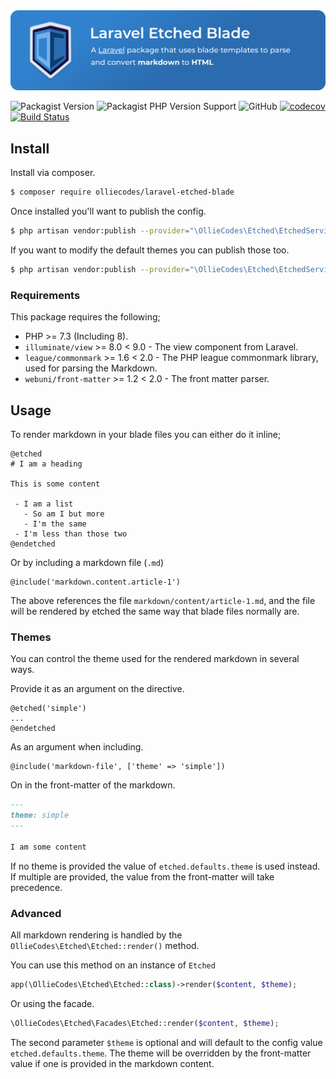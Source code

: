 <img src="package-banner@2x.png" title="Laravel Etched Blade" alt="A Laravel package that uses blade templates to parse and convert markdown to HTML">

![Packagist Version](https://img.shields.io/packagist/v/olliecodes/laravel-etched)
![Packagist PHP Version Support](https://img.shields.io/packagist/php-v/olliecodes/laravel-etched)
![GitHub](https://img.shields.io/github/license/olliecodes/laravel-etched-blade)
[![codecov](https://codecov.io/gh/olliecodes/laravel-etched-blade/branch/main/graph/badge.svg?token=FHJ41NQMTA)](https://codecov.io/gh/olliecodes/laravel-etched-blade)
[![Build Status](https://travis-ci.com/olliecodes/laravel-etched-blade.svg?branch=main)](https://travis-ci.com/olliecodes/laravel-etched-blade)

## Install

Install via composer.

```bash
$ composer require olliecodes/laravel-etched-blade
```

Once installed you'll want to publish the config.

```bash
$ php artisan vendor:publish --provider="\OllieCodes\Etched\EtchedServiceProvider" --tag=config
```

If you want to modify the default themes you can publish those too.

```bash
$ php artisan vendor:publish --provider="\OllieCodes\Etched\EtchedServiceProvider" --tag=views
```

### Requirements

This package requires the following;

 - PHP >= 7.3 (Including 8).
 - `illuminate/view` >= 8.0 < 9.0 - The view component from Laravel.
 - `league/commonmark` >= 1.6 < 2.0 - The PHP league commonmark library, used for parsing the Markdown.
 - `webuni/front-matter` >= 1.2 < 2.0 - The front matter parser.

## Usage

To render markdown in your blade files you can either do it inline;

```blade
@etched
# I am a heading

This is some content

 - I am a list
   - So am I but more
   - I'm the same
 - I'm less than those two
@endetched
```

Or by including a markdown file (`.md`)

```blade
@include('markdown.content.article-1')
```

The above references the file `markdown/content/article-1.md`, and the file will
be rendered by etched the same way that blade files normally are.

### Themes
You can control the theme used for the rendered markdown in several ways.

Provide it as an argument on the directive.

```blade
@etched('simple')
...
@endetched
```

As an argument when including.

```blade
@include('markdown-file', ['theme' => 'simple'])
```

On in the front-matter of the markdown.

```markdown
---
theme: simple
---

I am some content
```

If no theme is provided the value of `etched.defaults.theme` is used instead. If
multiple are provided, the value from the front-matter will take precedence.

### Advanced

All markdown rendering is handled by the `OllieCodes\Etched\Etched::render()` method.

You can use this method on an instance of `Etched`

```php
app(\OllieCodes\Etched\Etched::class)->render($content, $theme);
```

Or using the facade.

```php
\OllieCodes\Etched\Facades\Etched::render($content, $theme);
```

The second parameter `$theme` is optional and will default to the config value 
`etched.defaults.theme`. The theme will be overridden by the front-matter value
if one is provided in the markdown content.
